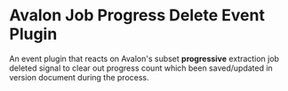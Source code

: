 Avalon Job Progress Delete Event Plugin
===

An event plugin that reacts on Avalon's subset **progressive** extraction job deleted signal to clear out progress count which been saved/updated in version document during the process.
